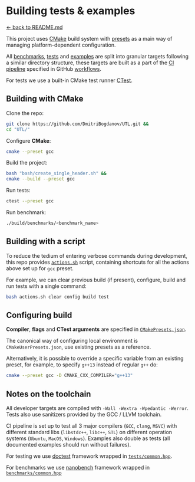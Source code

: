 # Building tests & examples

[<- back to README.md](..)

This project uses [CMake](https://cmake.org) build system with [presets](https://cmake.org/cmake/help/latest/manual/cmake-presets.7.html) as a main way of managing platform-dependent configuration.

All [benchmarks](https://github.com/DmitriBogdanov/UTL/tree/master/benchmarks), [tests](https://github.com/DmitriBogdanov/UTL/tree/master/tests) and [examples](https://github.com/DmitriBogdanov/UTL/tree/master/examples) are split into granular targets following a similar directory structure, these targets are built as a part of the [CI pipeline](https://docs.github.com/en/actions/concepts/overview/about-continuous-integration-with-github-actions) specified in GitHub [workflows](https://github.com/DmitriBogdanov/UTL/tree/master/.github/workflows).

For tests we use a built-in CMake test runner [CTest](https://cmake.org/cmake/help/latest/manual/ctest.1.html).

## Building with CMake

Clone the repo:

```bash
git clone https://github.com/DmitriBogdanov/UTL.git &&
cd "UTL/"
```

Configure **CMake**:

```bash
cmake --preset gcc
```

Build the project:

```bash
bash "bash/create_single_header.sh" &&
cmake --build --preset gcc
```

Run tests:

```bash
ctest --preset gcc
```

Run benchmark:

```bash
./build/benchmarks/<benchmark_name>
```

## Building with a script

To reduce the tedium of entering verbose commands during development, this repo provides [`actions.sh`](./../actions.sh) script, containing shortcuts for all the actions above set up for `gcc` preset.


For example, we can clear previous build (if present), configure, build and run tests with a single command:

```bash
bash actions.sh clear config build test
```

## Configuring build

**Compiler**, **flags** and **CTest arguments** are specified in [`CMakePresets.json`](./../CMakePresets.json).

The canonical way of configuring local environment is `CMakeUserPresets.json`, use existing presets as a reference.

Alternatively, it is possible to override a specific variable from an existing preset, for example, to specify `g++13` instead of regular `g++` do:

```bash
cmake --preset gcc -D CMAKE_CXX_COMPILER="g++13"
```

## Notes on the toolchain

All developer targets are compiled with `-Wall -Wextra -Wpedantic -Werror`. Tests also use sanitizers provided by the GCC / LLVM toolchain.

CI pipeline is set up to test all 3 major compilers (`GCC`, `clang`, `MSVC`) with different standard libs (`libstdc++`, `libc++`, `STL`) on different operation systems (`Ubuntu`, `MacOS`, `Windows`). Examples also double as tests (all documented examples should run without failures).

For testing we use [doctest](https://github.com/doctest/doctest) framework wrapped in [`tests/common.hpp`](https://github.com/DmitriBogdanov/UTL/blob/master/tests/common.hpp).

For benchmarks we use [nanobench](https://github.com/martinus/nanobench) framework wrapped in [`benchmarks/common.hpp`](https://github.com/DmitriBogdanov/UTL/blob/master/benchmarks/common.hpp)
